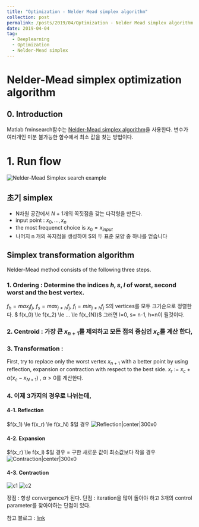 ```yaml
---
title: "Optimization - Nelder Mead simplex algorithm"
collection: post
permalink: /posts/2019/04/Optimization - Nelder Mead simplex algorithm
date: 2019-04-04
tag:
  - Deeplearning
  - Optimization
  - Nelder-Mead simplex
---
```

# Nelder-Mead simplex optimization algorithm

## 0. Introduction
Matlab fminsearch함수는 [Nelder-Mead simplex algorithm](http://www.scholarpedia.org/article/Nelder-Mead_algorithm)을 사용한다.
변수가 여러개인 미분 불가능한  함수에서 최소 값을 찾는 방법이다.

# 1. Run flow
![Nelder-Mead Simplex search example](https://miniopt.files.wordpress.com/2015/01/nelder_mead2.gif?w=660)

## 초기 simplex
- N차원 공간에서 $N+1$개의 꼭짓점을 갖는 다각형을 만든다.
- input point : $x_0, ... , x_n$
- the most frequenct choice is $x_0 = x_{input}$
- 나머지 n 개의 꼭지점을 생성하여 S의 두 표준 모양 중 하나를 얻습니다

## Simplex transformation algorithm
Nelder-Mead method consists of the following three steps.
### 1. Ordering : Determine the indices $h,s,l$ of worst, second worst and the best vertex.
$f_h = max_jf_j$, $f_s = max_{j \ne h}f_j$, $f_l = min_{j \ne h} f_j$
S의 vertices를 모두 크기순으로 정렬한다. $ f(x_0) \le f(x_2) \le ... \le f(x_{N})$ 
그러면 l=0, s= n-1, h=n이 될것이다.
### 2. Centroid : 가장 큰  $x_{n+1}$를 제외하고 모든 점의 중심인 $x_c$를 계산 한다,
### 3. Transformation : 
First, try to replace only the worst vertex $x_{n+1}$ with a better point by using reflection,
expansion or contraction with respect to the best side.
$x_r$  := $x_c +\alpha(x_c-x_{N+1})$ , $\alpha>0$를 계산한다.
### 4. 이제 3가지의 경우로 나뉘는데,
 
 
#### **4-1. Reflection**
$f(x_1) \le f(x_r) \le f(x_N) $일 경우
![Reflection|center|300x0](http://www.scholarpedia.org/w/images/d/d4/NelderMead_1.jpg)
#### **4-2. Expansion**
$f(x_r) \le f(x_l) $일 경우 = 구한 새로운 값이 최소값보다 작을 경우
![Contraction|center|300x0](https://codesachin.files.wordpress.com/2016/01/neldermead_2.jpg?w=214&h=122)

####  **4-3. Contraction**
![c1](http://www.scholarpedia.org/w/images/6/65/NelderMead_4.jpg) ![c2](http://www.scholarpedia.org/w/images/8/84/NelderMead_3.jpg)

장점 : 항상 convergence가 된다.
단점 : iteration을 많이 돌아야 하고 3개의 control parameter를 찾아야하는 단점이 있다.

참고 블로그 : [link](http://www.scholarpedia.org/article/Nelder-Mead_algorithm)

